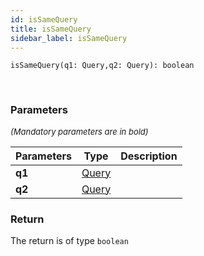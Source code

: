 ```yaml
---
id: isSameQuery
title: isSameQuery
sidebar_label: isSameQuery
---
```


```tsx
isSameQuery(q1: Query,q2: Query): boolean
```
<br/>



### Parameters

<font size="2"><i>(Mandatory parameters are in bold)</i></font>

| Parameters | Type | Description |
| --------- | ---- | ----------- |
| **q1** | [Query](/framework-api/interfaces/Query.md) |  |
| **q2** | [Query](/framework-api/interfaces/Query.md) |  |


### Return



The return is of type <code>boolean</code>